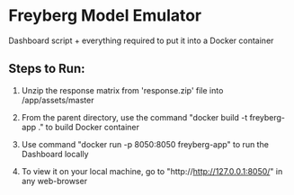 # Freyberg Model Emulator

Dashboard script + everything required to put it into a Docker container

## Steps to Run:
1. Unzip the response matrix from 'response.zip' file into /app/assets/master 

2. From the parent directory, use the command "docker build -t freyberg-app ." to build Docker container
  
3. Use command "docker run -p 8050:8050 freyberg-app" to run the Dashboard locally

4. To view it on your local machine, go to "http://http://127.0.0.1:8050/" in any web-browser
